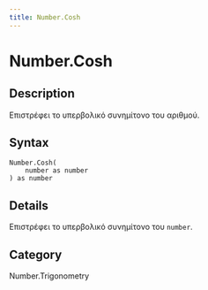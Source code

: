 ```yaml
---
title: Number.Cosh
---
```


# Number.Cosh


## Description

Επιστρέφει το υπερβολικό συνημίτονο του αριθμού.


## Syntax

```powerquery
Number.Cosh(
    number as number
) as number
```


## Details

Επιστρέφει το υπερβολικό συνημίτονο του <code>number</code>.



## Category
Number.Trigonometry

